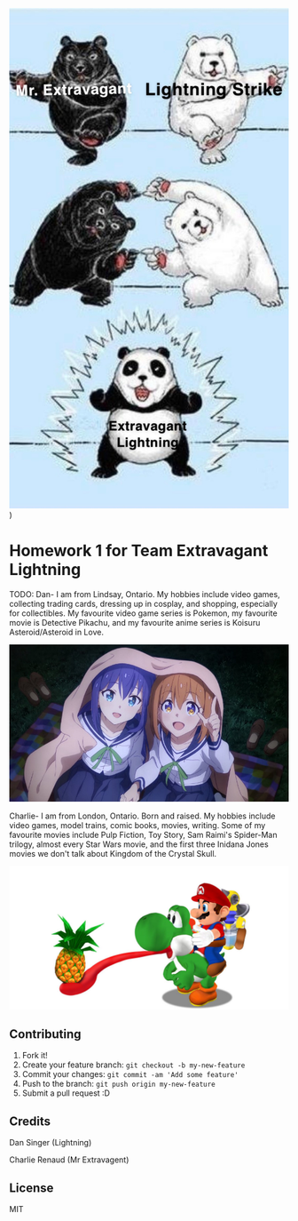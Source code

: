 ![Logo](bears.jpg "Mr. Extravagant and Lightning Fusion"))

# Homework 1 for Team Extravagant Lightning

TODO:
Dan- I am from Lindsay, Ontario. My hobbies include video games, collecting trading cards, dressing up in cosplay, and shopping, especially for collectibles. My favourite video game series is Pokemon, my favourite movie is Detective Pikachu, and my favourite anime series is Koisuru Asteroid/Asteroid in Love. 

![Koisuru Asteroid](koisuru-asteroid.jpeg "Mira and Ao")

Charlie- I am from London, Ontario. Born and raised. My hobbies include video games, model trains, comic books, movies, writing. Some of my favourite movies include Pulp Fiction, Toy Story, Sam Raimi's Spider-Man trilogy, almost every Star Wars movie, and the first three Inidana Jones movies we don't talk about Kingdom of the Crystal Skull. 


![Mario riding a green Yoshi](Mario_and_Yoshi.jpeg "Mario Sunshine") 

## Contributing

1. Fork it!
2. Create your feature branch: `git checkout -b my-new-feature`
3. Commit your changes: `git commit -am 'Add some feature'`
4. Push to the branch: `git push origin my-new-feature`
5. Submit a pull request :D


## Credits

Dan Singer (Lightning)

Charlie Renaud (Mr Extravagent)

## License

MIT